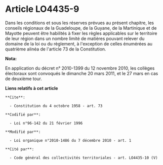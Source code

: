 # Article LO4435-9

Dans les conditions et sous les réserves prévues au présent chapitre, les conseils régionaux de la Guadeloupe, de la Guyane,
de la Martinique et de Mayotte peuvent être habilités à fixer les règles applicables sur le territoire de leur région dans un
nombre limité de matières pouvant relever du domaine de la loi ou du règlement, à l'exception de celles énumérées au
quatrième alinéa de l'article 73 de la Constitution.

**Nota:**

En application du décret n° 2010-1399 du 12 novembre 2010, les collèges électoraux sont convoqués le dimanche 20 mars 2011,
et le 27 mars en cas de deuxième tour.

**Liens relatifs à cet article**

	**Cite**:

	  - Constitution du 4 octobre 1958 - art. 73

	**Codifié par**:

	  - Loi n°96-142 du 21 février 1996

	**Modifié par**:

	  - Loi organique n°2010-1486 du 7 décembre 2010 - art. 1

	**Cité par**:

	  - Code général des collectivités territoriales - art. LO4435-10 (V)
